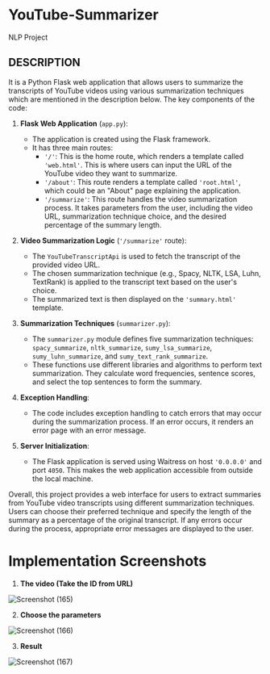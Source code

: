 # YouTube-Summarizer
NLP Project

## DESCRIPTION

It is a Python Flask web application that allows users to summarize the transcripts of YouTube videos using various summarization techniques which are mentioned in the description below. The key components of the code:

1. **Flask Web Application** (`app.py`):
   - The application is created using the Flask framework.
   - It has three main routes:
     - `'/'`: This is the home route, which renders a template called `'web.html'`. This is where users can input the URL of the YouTube video they want to summarize.
     - `'/about'`: This route renders a template called `'root.html'`, which could be an "About" page explaining the application.
     - `'/summarize'`: This route handles the video summarization process. It takes parameters from the user, including the video URL, summarization technique choice, and the desired percentage of the summary length.

2. **Video Summarization Logic** (`'/summarize'` route):
   - The `YouTubeTranscriptApi` is used to fetch the transcript of the provided video URL.
   - The chosen summarization technique (e.g., Spacy, NLTK, LSA, Luhn, TextRank) is applied to the transcript text based on the user's choice.
   - The summarized text is then displayed on the `'summary.html'` template.

3. **Summarization Techniques** (`summarizer.py`):
   - The `summarizer.py` module defines five summarization techniques: `spacy_summarize`, `nltk_summarize`, `sumy_lsa_summarize`, `sumy_luhn_summarize`, and `sumy_text_rank_summarize`.
   - These functions use different libraries and algorithms to perform text summarization. They calculate word frequencies, sentence scores, and select the top sentences to form the summary.

4. **Exception Handling**:
   - The code includes exception handling to catch errors that may occur during the summarization process. If an error occurs, it renders an error page with an error message.

5. **Server Initialization**:
   - The Flask application is served using Waitress on host `'0.0.0.0'` and port `4050`. This makes the web application accessible from outside the local machine.

Overall, this project provides a web interface for users to extract summaries from YouTube video transcripts using different summarization techniques. Users can choose their preferred technique and specify the length of the summary as a percentage of the original transcript. If any errors occur during the process, appropriate error messages are displayed to the user.

# Implementation Screenshots

1. **The video (Take the ID from URL)**

![Screenshot (165)](https://github.com/AyushmanRF/YouTube-Summarizer/assets/84237760/cd9ab965-b1bc-4793-8a12-e67ff5b6651e)


2. **Choose the parameters** 

![Screenshot (166)](https://github.com/AyushmanRF/YouTube-Summarizer/assets/84237760/08a45306-a180-4369-a203-156bb9139070)


3. **Result** 

![Screenshot (167)](https://github.com/AyushmanRF/YouTube-Summarizer/assets/84237760/fd038df0-ade8-4bd2-a431-6459fe0ffa24)



